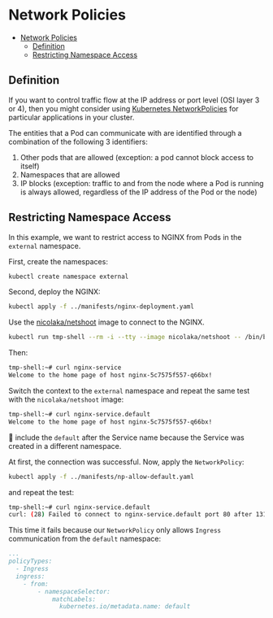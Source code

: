 # Network Policies

- [Network Policies](#network-policies)
  - [Definition](#definition)
  - [Restricting Namespace Access](#restricting-namespace-access)

## Definition

If you want to control traffic flow at the IP address or port level (OSI layer 3 or 4), then you might consider using [Kubernetes NetworkPolicies](https://kubernetes.io/docs/concepts/services-networking/network-policies/) for particular applications in your cluster.

The entities that a Pod can communicate with are identified through a combination of the following 3 identifiers:

1. Other pods that are allowed (exception: a pod cannot block access to itself)
2. Namespaces that are allowed
3. IP blocks (exception: traffic to and from the node where a Pod is running is always allowed, regardless of the IP address of the Pod or the node)

## Restricting Namespace Access

In this example, we want to restrict access to NGINX from Pods in the `external` namespace.

First, create the namespaces:

```bash
kubectl create namespace external
```

Second, deploy the NGINX:

```bash
kubectl apply -f ../manifests/nginx-deployment.yaml 
```

Use the [nicolaka/netshoot](https://hub.docker.com/r/nicolaka/netshoot) image to connect to the NGINX.

```bash
kubectl run tmp-shell --rm -i --tty --image nicolaka/netshoot -- /bin/bash
```

Then:

```bash
tmp-shell:~# curl nginx-service
Welcome to the home page of host nginx-5c7575f557-q66bx!
```

Switch the context to the `external` namespace and repeat the same test with the `nicolaka/netshoot` image:

```bash
tmp-shell:~# curl nginx-service.default
Welcome to the home page of host nginx-5c7575f557-q66bx!
```

:speech_balloon: include the `default` after the Service name because the Service was created in a different namespace.

At first, the connection was successful. Now, apply the `NetworkPolicy`:

```bash
kubectl apply -f ../manifests/np-allow-default.yaml
```

and repeat the test:

```bash
tmp-shell:~# curl nginx-service.default
curl: (28) Failed to connect to nginx-service.default port 80 after 131139 ms: Couldn't connect to server
```

This time it fails because our `NetworkPolicy` only allows `Ingress` communication from the `default` namespace:

```yaml
...
policyTypes:
  - Ingress
  ingress:
    - from:
        - namespaceSelector:
            matchLabels:
              kubernetes.io/metadata.name: default
```
